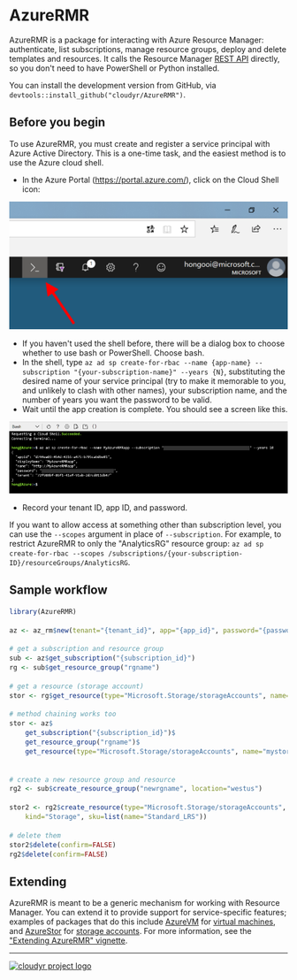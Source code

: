 # AzureRMR

AzureRMR is a package for interacting with Azure Resource Manager: authenticate, list subscriptions, manage resource groups, deploy and delete templates and resources. It calls the Resource Manager [REST API](https://docs.microsoft.com/en-us/rest/api/resources) directly, so you don't need to have PowerShell or Python installed.

You can install the development version from GitHub, via `devtools::install_github("cloudyr/AzureRMR")`.

## Before you begin

To use AzureRMR, you must create and register a service principal with Azure Active Directory. This is a one-time task, and the easiest method is to use the Azure cloud shell.

- In the Azure Portal (https://portal.azure.com/), click on the Cloud Shell icon:

![](vignettes/images/cloudportal2.png)

- If you haven't used the shell before, there will be a dialog box to choose whether to use bash or PowerShell. Choose bash.
- In the shell, type `az ad sp create-for-rbac --name {app-name} --subscription "{your-subscription-name}" --years {N}`, substituting the desired name of your service principal (try to make it memorable to you, and unlikely to clash with other names), your subscription name, and the number of years you want the password to be valid.
- Wait until the app creation is complete. You should see a screen like this.

![](vignettes/images/cloudshell.png)

- Record your tenant ID, app ID, and password.

If you want to allow access at something other than subscription level, you can use the `--scopes` argument in place of `--subscription`. For example, to restrict AzureRMR to only the "AnalyticsRG" resource group: `az ad sp create-for-rbac --scopes /subscriptions/{your-subscription-ID}/resourceGroups/AnalyticsRG`.

## Sample workflow

```r
library(AzureRMR)

az <- az_rm$new(tenant="{tenant_id}", app="{app_id}", password="{password}")

# get a subscription and resource group
sub <- az$get_subscription("{subscription_id}")
rg <- sub$get_resource_group("rgname")

# get a resource (storage account)
stor <- rg$get_resource(type="Microsoft.Storage/storageAccounts", name="mystorage")

# method chaining works too
stor <- az$
    get_subscription("{subscription_id}")$
    get_resource_group("rgname")$
    get_resource(type="Microsoft.Storage/storageAccounts", name="mystorage")


# create a new resource group and resource
rg2 <- sub$create_resource_group("newrgname", location="westus")

stor2 <- rg2$create_resource(type="Microsoft.Storage/storageAccounts", name="mystorage2",
    kind="Storage", sku=list(name="Standard_LRS"))

# delete them
stor2$delete(confirm=FALSE)
rg2$delete(confirm=FALSE)
```

## Extending

AzureRMR is meant to be a generic mechanism for working with Resource Manager. You can extend it to provide support for service-specific features; examples of packages that do this include [AzureVM](https://github.com/cloudyr/AzureVM) for [virtual machines](https://azure.microsoft.com/en-us/services/virtual-machines/), and [AzureStor](https://github.com/cloudyr/AzureStor) for [storage accounts](https://azure.microsoft.com/en-us/services/storage/). For more information, see the ["Extending AzureRMR" vignette](vignettes/extend.Rmd).

---
[![cloudyr project logo](https://i.imgur.com/JHS98Y7.png)](https://github.com/cloudyr)
